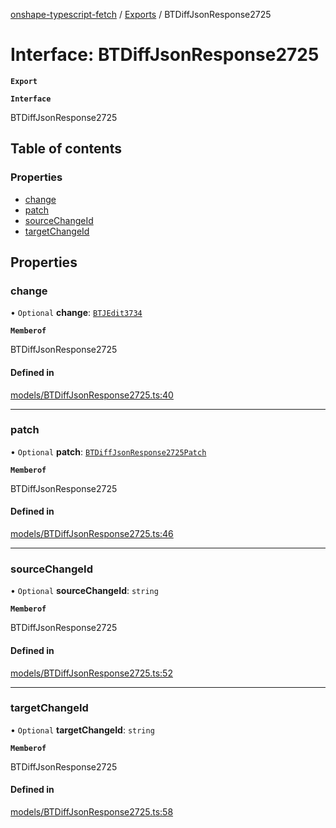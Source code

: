 [onshape-typescript-fetch](../README.md) / [Exports](../modules.md) / BTDiffJsonResponse2725

# Interface: BTDiffJsonResponse2725

**`Export`**

**`Interface`**

BTDiffJsonResponse2725

## Table of contents

### Properties

- [change](BTDiffJsonResponse2725.md#change)
- [patch](BTDiffJsonResponse2725.md#patch)
- [sourceChangeId](BTDiffJsonResponse2725.md#sourcechangeid)
- [targetChangeId](BTDiffJsonResponse2725.md#targetchangeid)

## Properties

### change

• `Optional` **change**: [`BTJEdit3734`](BTJEdit3734.md)

**`Memberof`**

BTDiffJsonResponse2725

#### Defined in

[models/BTDiffJsonResponse2725.ts:40](https://github.com/toebes/onshape-typescript-fetch/blob/3e11ae1/models/BTDiffJsonResponse2725.ts#L40)

___

### patch

• `Optional` **patch**: [`BTDiffJsonResponse2725Patch`](BTDiffJsonResponse2725Patch.md)

**`Memberof`**

BTDiffJsonResponse2725

#### Defined in

[models/BTDiffJsonResponse2725.ts:46](https://github.com/toebes/onshape-typescript-fetch/blob/3e11ae1/models/BTDiffJsonResponse2725.ts#L46)

___

### sourceChangeId

• `Optional` **sourceChangeId**: `string`

**`Memberof`**

BTDiffJsonResponse2725

#### Defined in

[models/BTDiffJsonResponse2725.ts:52](https://github.com/toebes/onshape-typescript-fetch/blob/3e11ae1/models/BTDiffJsonResponse2725.ts#L52)

___

### targetChangeId

• `Optional` **targetChangeId**: `string`

**`Memberof`**

BTDiffJsonResponse2725

#### Defined in

[models/BTDiffJsonResponse2725.ts:58](https://github.com/toebes/onshape-typescript-fetch/blob/3e11ae1/models/BTDiffJsonResponse2725.ts#L58)
